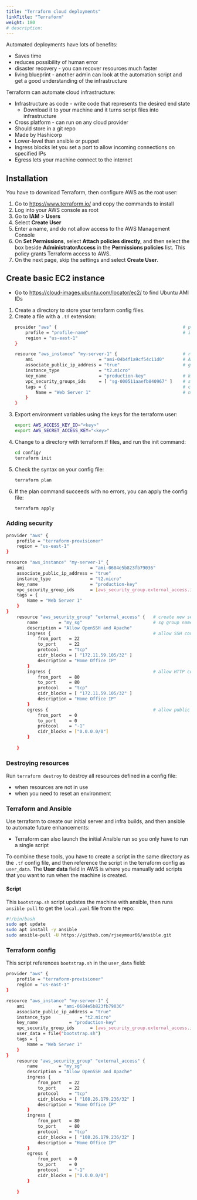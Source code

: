 ```yaml
---
title: "Terraform cloud deployments"
linkTitle: "Terraform"
weight: 180
# description:
---
```


Automated deployments have lots of benefits:
- Saves time
- reduces possibility of human error
- disaster recovery - you can recover resources much faster
- living blueprint - another admin can look at the automation script and get a good understanding of the infrastructure


Terraform can automate cloud infrastructure:
- Infrastructure as code - write code that represents the desired end state
  - Download it to your machine and it turns script files into infrastructure
- Cross platform - can run on any cloud provider
- Should store in a git repo
- Made by Hashicorp
- Lower-level than ansible or puppet
- Ingress blocks let you set a port to allow incoming connections on specified IPs
- Egress lets your machine connect to the internet

## Installation

You have to download Terraform, then configure AWS as the root user:

1. Go to https://www.terraform.io/ and copy the commands to install
2. Log into your AWS console as root
3. Go to **IAM** > **Users**
4. Select **Create User**
5. Enter a name, and do not allow access to the AWS Management Console
6. On **Set Permissions**, select **Attach policies directly**, and then select the box beside **AdministratorAccess** in the **Permissions policies** list. This policy grants Terraform access to AWS.
7. On the next page, skip the settings and select **Create User**.

## Create basic EC2 instance

- Go to https://cloud-images.ubuntu.com/locator/ec2/ to find Ubuntu AMI IDs

1. Create a directory to store your terraform config files.
2. Create a file with a `.tf` extension:
    ```bash
    provider "aws" {                                                # provider
        profile = "profile-name"                                    # if you have creds for more than one aws profile
    	region = "us-east-1"
    }

    resource "aws_instance" "my-server-1" {                         # resource block, "values" here are specific to AWS
    	ami				            = "ami-04b4f1a9cf54c11d0"       # AMI ID
    	associate_public_ip_address	= "true"                        # give the instance a public IP
    	instance_type			    = "t2.micro"                
    	key_name			        = "production-key"              # key pair - look in EC2 > Resources > Key pairs
    	vpc_security_groups_ids		= [ "sg-000511aaefb840967" ]    # security group - EC2 > Network & Security > Security Groups
    	tags = {                                                    # custom tags
    		Name = "Web Server 1"                                   # name of EC2 instance in list
    	}
    }
    ```
3. Export environment variables using the keys for the terraform user:
   ```bash
   export AWS_ACCESS_KEY_ID="<key>"
   export AWS_SECRET_ACCESS_KEY="<key>"
   ```
4. Change to a directory with terraform.tf files, and run the init command:
   ```bash
   cd config/
   terraform init
   ```
5. Check the syntax on your config file:
   ```bash
   terraform plan
   ```
6. If the plan command succeeds with no errors, you can apply the config file:
   ```bash
   terraform apply
   ```


### Adding security

```bash
provider "aws" {                            
	profile = "terraform-provisioner"
	region = "us-east-1"
}

resource "aws_instance" "my-server-1" {
	ami				            = "ami-0684e5b823fb79036"
	associate_public_ip_address	= "true"
	instance_type			    = "t2.micro"
	key_name			        = "production-key"
	vpc_security_group_ids		= [aws_security_group.external_access.id]   # variable for security group created below
	tags = {
		Name = "Web Server 1"
	}
}
	resource "aws_security_group" "external_access" {   # create new security group resource named in tf as "external_access"
		name		= "my_sg"                           # sg group name in AWS
		description	= "Allow OpenSSH and Apache"        
		ingress {                                       # allow SSH connections on port 22 from this IP
			from_port	= 22
			to_port		= 22
			protocol	= "tcp"
			cidr_blocks	= [ "172.11.59.105/32" ]
			description	= "Home Office IP"
		}
		ingress {                                       # allow HTTP connections on port 80 from this IP
			from_port	= 80
			to_port		= 80
			protocol	= "tcp"
			cidr_blocks	= [ "172.11.59.105/32" ]
			description	= "Home Office IP"
		}
		egress {                                        # allow public internet access (any IP)
			from_port	= 0
			to_port		= 0
			protocol	= "-1"
			cidr_blocks	= ["0.0.0.0/0"]
		}
	
	}
```

### Destroying resources

Run `terraform destroy` to destroy all resources defined in a config file:
- when resources are not in use
- when you need to reset an environment


### Terraform and Ansible

Use terraform to create our initial server and infra builds, and then ansible to automate future enhancements:
- Terraform can also launch the initial Ansible run so you only have to run a single script

To combine these tools, you have to create a script in the same directory as the `.tf` config file, and then reference the script in the terraform config as `user_data`. The **User data** field in AWS is where you manually add scripts that you want to run when the machine is created.

#### Script

This `bootstrap.sh` script updates the machine with ansible, then runs `ansible pull` to get the `local.yaml` file from the repo:

```bash
#!/bin/bash
sudo apt update
sudo apt install -y ansible
sudo ansible-pull -U https://github.com/rjseymour66/ansible.git
```

### Terraform config

This script references `bootstrap.sh` in the `user_data` field:

```bash
provider "aws" {
	profile = "terraform-provisioner"
	region = "us-east-1"
}

resource "aws_instance" "my-server-1" {
	ami				= "ami-0684e5b823fb79036"
	associate_public_ip_address	= "true"
	instance_type			= "t2.micro"
	key_name			= "production-key"
	vpc_security_group_ids		= [aws_security_group.external_access.id]
	user_data = file("bootstrap.sh")                                            # script ref
	tags = {
		Name = "Web Server 1"
	}
}
	resource "aws_security_group" "external_access" {
		name		= "my_sg"
		description	= "Allow OpenSSH and Apache"
		ingress {
			from_port	= 22
			to_port		= 22
			protocol	= "tcp"
			cidr_blocks	= [ "108.26.179.236/32" ]
			description	= "Home Office IP"
		}
		ingress {
			from_port	= 80
			to_port		= 80
			protocol	= "tcp"
			cidr_blocks	= [ "108.26.179.236/32" ]
			description	= "Home Office IP"
		}
		egress {
			from_port	= 0
			to_port		= 0
			protocol	= "-1"
			cidr_blocks	= ["0.0.0.0/0"]
		}
	
	}

```